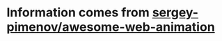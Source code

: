 # Information comes from [sergey-pimenov/awesome-web-animation](https://github.com/sergey-pimenov/awesome-web-animation)

